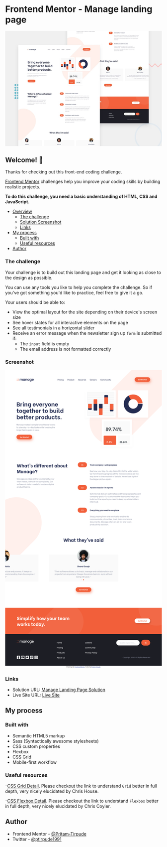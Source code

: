# Frontend Mentor - Manage landing page

![Design preview for the Manage landing page coding challenge](./design/desktop-preview.jpg)

## Welcome! 👋

Thanks for checking out this front-end coding challenge.

[Frontend Mentor](https://www.frontendmentor.io) challenges help you improve your coding skills by building realistic projects.

**To do this challenge, you need a basic understanding of HTML, CSS and JavaScript.**

- [Overview](#overview)
  - [The challenge](#the-challenge)
  - [ Solution Screenshot](#screenshot)
  - [Links](#links)
- [My process](#my-process)
  - [Built with](#built-with)
  - [Useful resources](#useful-resources)
- [Author](#author)

### The challenge

Your challenge is to build out this landing page and get it looking as close to the design as possible.

You can use any tools you like to help you complete the challenge. So if you've got something you'd like to practice, feel free to give it a go.

Your users should be able to:

- View the optimal layout for the site depending on their device's screen size
- See hover states for all interactive elements on the page
- See all testimonials in a horizontal slider
- Receive an error message when the newsletter sign up `form` is submitted if:
  - The `input` field is empty
  - The email address is not formatted correctly

### Screenshot

![](./screenshot-manage.png)

### Links

- Solution URL: [Manage Landing Page Solution](https://www.frontendmentor.io/challenges/faq-accordion-card-XlyjD0Oam/hub/html5-css3-sass-flex-javascript-c81lyLu2z)
- Live Site URL: [Live Site](https://manage-landing-master.netlify.app/)

## My process

### Built with

- Semantic HTML5 markup
- Sass (Syntactically awesome stylesheets)
- CSS custom properties
- Flexbox
- CSS Grid
- Mobile-first workflow

### Useful resources

-[CSS Grid Detail](https://css-tricks.com/snippets/css/complete-guide-grid/).
Please checkout the link to understand `Grid` better in full depth, very nicely elucidated by
Chris House.

-[CSS Flexbox Detail](https://css-tricks.com/snippets/css/a-guide-to-flexbox/).
Please checkout the link to understand `Flexbox` better in full depth, very nicely elucidated by
Chris Coyier.

## Author

- Frontend Mentor - [@Pritam-Tirpude](https://www.frontendmentor.io/profile/Pritam-Tirpude)
- Twitter - [@ptirpude1991](https://twitter.com/ptirpude1991)
